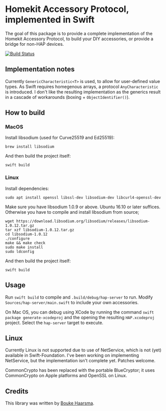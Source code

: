 Homekit Accessory Protocol, implemented in Swift
================================================

The goal of this package is to provide a complete implementation of the Homekit Accessory Protocol, to build your DIY accessories, or provide a bridge for non-HAP devices.

[![Build Status](https://travis-ci.org/Bouke/HAP.svg?branch=master)](https://travis-ci.org/Bouke/HAP)

## Implementation notes

Currently ``GenericCharacteristic<T>`` is used, to allow for user-defined value types. As Swift requires homegenous arrays, a protocol ``AnyCharacteristic`` is introduced. I don't like the resulting implementation as the generics result in a cascade of workarounds (boxing + ``ObjectIdentifier()``).

## How to build

### MacOS

Install libsodium (used for Curve25519 and Ed25519):

    brew install libsodium

And then build the project itself:

    swift build

### Linux

Install dependencies:

    sudo apt install openssl libssl-dev libsodium-dev libcurl4-openssl-dev

Make sure you have libsodium 1.0.9 or above. Ubuntu 16.10 or later suffices.
Otherwise you have to compile and install libsodium from source;

    wget https://download.libsodium.org/libsodium/releases/libsodium-1.0.12.tar.gz
    tar xzf libsodium-1.0.12.tar.gz
    cd libsodium-1.0.12
    ./configure
    make && make check
    sudo make install
    sudo ldconfig

And then build the project itself:

    swift build

## Usage

Run ``swift build`` to compile and ``.build/debug/hap-server`` to run. Modify ``Sources/hap-server/main.swift`` to include your own accessories.

On Mac OS, you can debug using XCode by running the command ``swift package generate-xcodeproj`` and the opening the resulting ``HAP.xcodeproj`` project. Select the ``hap-server`` target to execute.

## Linux

Currently Linux is not supported due to use of NetService, which is not (yet) available in Swift-Foundation. I've been working on implementing NetService, but the implementation isn't complete yet. Patches welcome.

CommonCrypto has been replaced with the portable BlueCryptor; it uses CommonCrypto on Apple platforms and OpenSSL on Linux. 

## Credits

This library was written by [Bouke Haarsma](https://twitter.com/BoukeHaarsma).
